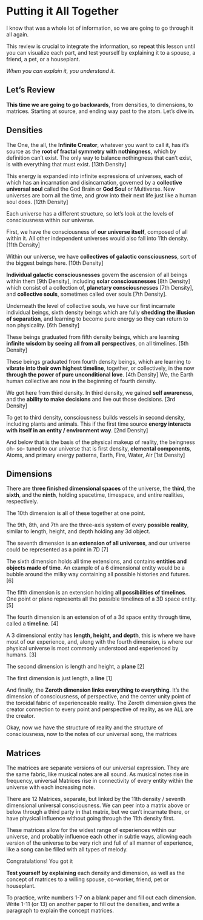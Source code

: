 # Putting it All Together
I know that was a whole lot of information, so we are going to go through it all again.

This review is crucial to integrate the information, so repeat this lesson until you can visualize each part, and test yourself by explaining it to a spouse, a friend, a pet, or a houseplant.

*When you can explain it, you understand it.*

## Let’s Review

**This time we are going to go backwards**, from densities, to dimensions, to matrices. Starting at source, and ending way past to the atom. Let’s dive in.

## Densities
The One, the all, the **Infinite Creator**, whatever you want to call it, has it’s source as the **root of fractal symmetry with nothingness**, which by definition can’t exist. The only way to balance nothingness that can’t exist, is with everything that must exist. [13th Density]

This energy is expanded into infinite expressions of universes, each of which has an incarnation and disincarnation, governed by a **collective universal soul** called the God Brain or **God Soul** or Multiverse. New universes are born all the time, and grow into their next life just like a human soul does. [12th Density]

Each universe has a different structure, so let’s look at the levels of consciousness within our universe.

First, we have the consciousness of **our universe itself**, composed of all within it. All other independent universes would also fall into 11th density. [11th Density]

Within our universe, we have **collectives of galactic consciousness**, sort of the biggest beings here. [10th Density]

**Individual galactic consciousnesses** govern the ascension of all beings within them [9th Density], including **solar consciousnesses** [8th Density] which consist of a collection of, **planetary consciousnesses** [7th Density], and **collective souls**, sometimes called over souls [7th Density].

Underneath the level of collective souls, we have our first incarnate individual beings, sixth density beings which are fully **shedding the illusion of separation**, and learning to become pure energy so they can return to non physicality. [6th Density]

These beings graduated from fifth density beings, which are learning **infinite wisdom by seeing all from all perspectives**, on all timelines. [5th Density]

These beings graduated from fourth density beings, which are learning to **vibrate into their own highest timeline**, together, or collectively, in the now **through the power of pure unconditional love**. [4th Density] We, the Earth human collective are now in the beginning of fourth density.

We got here from third density. In third density, we gained **self awareness**, and the **ability to make decisions** and live out those decisions. [3rd Density]

To get to third density, consciousness builds vessels in second density, including plants and animals. This if the first time source **energy interacts with itself in an entity / environment way**. [2nd Density]

And below that is the basis of the physical makeup of reality, the beingness oh- so- tuned to our universe that is first density, **elemental components**, Atoms, and primary energy patterns, Earth, Fire, Water, Air [1st Density]

## Dimensions
There are **three finished dimensional spaces** of the universe, the **third**, the **sixth**, and the **ninth**, holding spacetime, timespace, and entire realities, respectively. 

The 10th dimension is all of these together at one point. 

The 9th, 8th, and 7th are the three-axis system of every **possible reality**, similar to length, height, and depth holding any 3d object.

The seventh dimension is an **extension of all universes**, and our universe could be represented as a point in 7D [7]

The sixth dimension holds all time extensions, and contains **entities and objects made of time**. An example of a 6 dimensional entity would be a bubble around the milky way containing all possible histories and futures. [6]

The fifth dimension is an extension holding **all possibilities of timelines**. One point or plane represents all the possible timelines of a 3D space entity.[5]

The fourth dimension is an extension of of a 3d space entity through time, called a **timeline**. [4]

A 3 dimensional entity has **length, height, and depth**, this is where we have most of our experience, and, along with the fourth dimension, is where our physical universe is most commonly understood and experienced by humans. [3]

The second dimension is length and height, a **plane** [2]

The first dimension is just length, a **line** [1]

And finally, the **Zeroth dimension links everything to everything**. It’s the dimension of consciousness, of perspective, and the center unity point of the toroidal fabric of experienceable reality. The Zeroth dimension gives the creator connection to every point and perspective of reality, as we ALL are the creator.

Okay, now we have the structure of reality and the structure of consciousness, now to the notes of our universal song, the matrices

## Matrices 
The matrices are separate versions of our universal expression. They are the same fabric, like musical notes are all sound. As musical notes rise in frequency, universal Matrices rise in connectivity of every entity within the universe with each increasing note.

There are 12 Matrices, separate, but linked by the 11th density / seventh dimensional universal consciousness. We can peer into a matrix above or below through a third party in that matrix, but we can’t incarnate there, or have physical influence without going through the 11th density first.

These matrices allow for the widest range of experiences within our universe, and probably influence each other in subtle ways, allowing each version of the universe to be very rich and full of all manner of experience, like a song can be filled with all types of melody.

Congratulations! You got it

**Test yourself by explaining** each density and dimension, as well as the concept of matrices to a willing spouse, co-worker, friend, pet or houseplant.

To practice, write numbers 1-7 on a blank paper and fill out each dimension. Write 1-11 (or 13) on another paper to fill out the densities, and write a paragraph to explain the concept matrices.


<!--stackedit_data:
eyJoaXN0b3J5IjpbLTI1NjQ3MDQ1MCwtMTI4MzQ2Nzk5OSw1Mz
c3MTc2OTcsLTEzNzExOTIzMTksMjA5NjA1MDMzNCw2NTcwNzc4
MDEsMTM2MDA3MDI1NywtMTg5NjM5NTUxNCwtOTYxNjY2NzksLT
IwODg3NDY2MTJdfQ==
-->